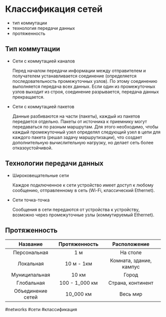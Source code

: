 # Классификация сетей

* тип коммутации
* технология передачи данных
* протяженность

## Тип коммутации

* Сети с коммутацией каналов
  
  Перед началом передачи информации между отправителем и получателем устанавливается соединение (определяется последовательность промежуточных узлов). По этому соединению выполняется передача всех данных. Если один из промежуточных узлов выходит из строя, соединение разрывается, передача данных прекращается.
  
* Сети с коммутацией пакетов

  Данные разбиваются на части (пакеты), каждый из пакетов передается отдельно. Пакеты от источника к приемнику могут передаваться по разным маршрутам. Для этого необходимо, чтобы каждый промежуточный узел определял следующий узел в цепи для каждого пакета (решал задачу маршрутизации), что создает дополнительную вычислительную нагрузку, но делает сеть более отказоустойчивой.
  
## Технологии передачи данных
 
* Широковещательные сети
  
  Каждое подключенное к сети устройство имеет доступ к любому сообщению, отправленному в сеть (Wi-Fi, классический Ethernet).
  
* Сети точка-точка

  Сообщения в сети передаются от устройства к устройству, возможно через промежуточные узлы (коммутируемый Ethernet).

## Протяженность

| Название | Протяженность | Расположение |
| :---: | :---: | :---: |
| Персональная | 1 м | На столе |
| Локальная | 10 м - 1км | Комната, здание, кампус |
| Муниципальная | 10 км | Город |
| Глобальная | 100 - 1_000 км | Страна, континент |
| Объединение сетей | 10_000 км  | Весь мир |

#networks #сети #классификация
